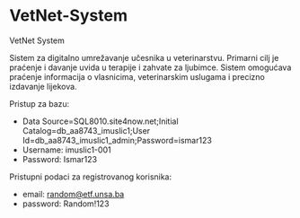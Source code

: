 # VetNet-System
VetNet System

Sistem za digitalno umrežavanje učesnika u veterinarstvu.
Primarni cilj je praćenje i davanje uvida u terapije i zahvate za ljubimce.
Sistem omogućava praćenje informacija o vlasnicima, veterinarskim uslugama i precizno izdavanje lijekova.

Pristup za bazu:
* Data Source=SQL8010.site4now.net;Initial Catalog=db_aa8743_imuslic1;User Id=db_aa8743_imuslic1_admin;Password=ismar123
* Username: imuslic1-001
* Password: Ismar123

Pristupni podaci za registrovanog korisnika:
* email:    random@etf.unsa.ba
* password: Random!123
